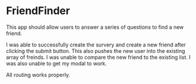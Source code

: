 # FriendFinder

This app should allow users to answer a series of questions to find a new friend.

I was able to successfully create the survery and create a new friend after clicking the submit button. This also pushes the new user into the existing array of freinds. I was unable to compare the new friend to the existing list. I was also unable to get my modal to work.

All routing works properly.


